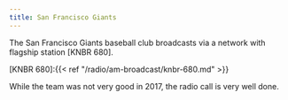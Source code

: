 ```yaml
---
title: San Francisco Giants
---
```

The San Francisco Giants baseball club broadcasts via a network
with flagship station [KNBR 680].

[KNBR 680]:{{< ref "/radio/am-broadcast/knbr-680.md" >}}

While the team was not very good in 2017, the radio call
is very well done.
